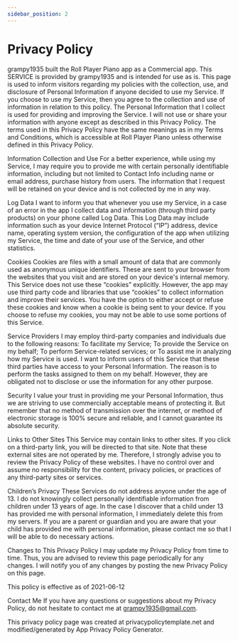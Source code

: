 ```yaml
---
sidebar_position: 2
---
```


# Privacy Policy

grampy1935 built the Roll Player Piano app as a Commercial app. This SERVICE is provided by grampy1935 and is intended for use as is.
This page is used to inform visitors regarding my policies with the collection, use, and disclosure of Personal Information if anyone decided to use my Service.
If you choose to use my Service, then you agree to the collection and use of information in relation to this policy. The Personal Information that I collect is used for providing and improving the Service. I will not use or share your information with anyone except as described in this Privacy Policy.
The terms used in this Privacy Policy have the same meanings as in my Terms and Conditions, which is accessible at Roll Player Piano unless otherwise defined in this Privacy Policy.

Information Collection and Use
For a better experience, while using my Service, I may require you to provide me with certain personally identifiable information, including but not limited to Contact Info including name or email address, purchase history from users. The information that I request will be retained on your device and is not collected by me in any way.

Log Data
I want to inform you that whenever you use my Service, in a case of an error in the app I collect data and information (through third party products) on your phone called Log Data. This Log Data may include information such as your device Internet Protocol (“IP”) address, device name, operating system version, the configuration of the app when utilizing my Service, the time and date of your use of the Service, and other statistics.

Cookies
Cookies are files with a small amount of data that are commonly used as anonymous unique identifiers. These are sent to your browser from the websites that you visit and are stored on your device's internal memory.
This Service does not use these “cookies” explicitly. However, the app may use third party code and libraries that use “cookies” to collect information and improve their services. You have the option to either accept or refuse these cookies and know when a cookie is being sent to your device. If you choose to refuse my cookies, you may not be able to use some portions of this Service.

Service Providers
I may employ third-party companies and individuals due to the following reasons:
To facilitate my Service;
To provide the Service on my behalf;
To perform Service-related services; or
To assist me in analyzing how my Service is used.
I want to inform users of this Service that these third parties have access to your Personal Information. The reason is to perform the tasks assigned to them on my behalf. However, they are obligated not to disclose or use the information for any other purpose.

Security
I value your trust in providing me your Personal Information, thus we are striving to use commercially acceptable means of protecting it. But remember that no method of transmission over the internet, or method of electronic storage is 100% secure and reliable, and I cannot guarantee its absolute security.

Links to Other Sites
This Service may contain links to other sites. If you click on a third-party link, you will be directed to that site. Note that these external sites are not operated by me. Therefore, I strongly advise you to review the Privacy Policy of these websites. I have no control over and assume no responsibility for the content, privacy policies, or practices of any third-party sites or services.

Children’s Privacy
These Services do not address anyone under the age of 13. I do not knowingly collect personally identifiable information from children under 13 years of age. In the case I discover that a child under 13 has provided me with personal information, I immediately delete this from my servers. If you are a parent or guardian and you are aware that your child has provided me with personal information, please contact me so that I will be able to do necessary actions.

Changes to This Privacy Policy
I may update my Privacy Policy from time to time. Thus, you are advised to review this page periodically for any changes. I will notify you of any changes by posting the new Privacy Policy on this page.

This policy is effective as of 2021-06-12

Contact Me
If you have any questions or suggestions about my Privacy Policy, do not hesitate to contact me at grampy1935@gmail.com.

This privacy policy page was created at privacypolicytemplate.net and modified/generated by App Privacy Policy Generator.